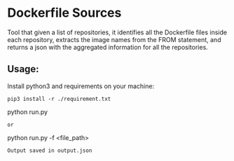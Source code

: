# Dockerfile Sources
Tool that given a list of repositories, it identifies all the Dockerfile files inside each repository, extracts the image names from the FROM statement, and returns a json with the aggregated information for all the repositories.

## Usage:
Install python3 and requirements on your machine:
```
pip3 install -r ./requirement.txt 
```
python run.py <url>
```
or
```
python run.py -f <file_path>
```
Output saved in output.json

